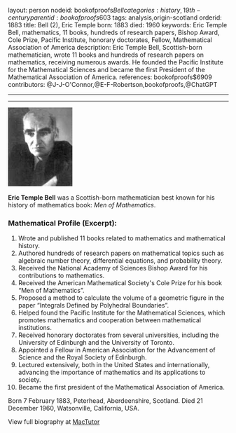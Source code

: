 layout: person
nodeid: bookofproofs$Bell
categories: history,19th-century
parentid: bookofproofs$603
tags: analysis,origin-scotland
orderid: 1883
title: Bell (2), Eric Temple
born: 1883
died: 1960
keywords: Eric Temple Bell, mathematics, 11 books, hundreds of research papers, Bishop Award, Cole Prize, Pacific Institute, honorary doctorates, Fellow, Mathematical Association of America
description: Eric Temple Bell, Scottish-born mathematician, wrote 11 books and hundreds of research papers on mathematics, receiving numerous awards. He founded the Pacific Institute for the Mathematical Sciences and became the first President of the Mathematical Association of America.
references: bookofproofs$6909
contributors: @J-J-O'Connor,@E-F-Robertson,bookofproofs,@ChatGPT

---



---

![Bell.jpg](https://github.com/bookofproofs/bookofproofs.github.io/blob/main/_sources/_assets/images/portraits/Bell.jpg?raw=true)

**Eric Temple Bell** was a Scottish-born mathematician best known for his history of mathematics book: _Men of Mathematics_.

### Mathematical Profile (Excerpt):
1. Wrote and published 11 books related to mathematics and mathematical history.
2. Authored hundreds of research papers on mathematical topics such as algebraic number theory, differential equations, and probability theory.
3. Received the National Academy of Sciences Bishop Award for his contributions to mathematics.
4. Received the American Mathematical Society's Cole Prize for his book “Men of Mathematics”.
5. Proposed a method to calculate the volume of a geometric figure in the paper “Integrals Defined by Polyhedral Boundaries”.
6. Helped found the Pacific Institute for the Mathematical Sciences, which promotes mathematics and cooperation between mathematical institutions.
7. Received honorary doctorates from several universities, including the University of Edinburgh and the University of Toronto.
8. Appointed a Fellow in American Association for the Advancement of Science and the Royal Society of Edinburgh.
9. Lectured extensively, both in the United States and internationally, advancing the importance of mathematics and its applications to society.
10. Became the first president of the Mathematical Association of America.

Born 7 February 1883, Peterhead, Aberdeenshire, Scotland. Died 21 December 1960, Watsonville, California, USA.

View full biography at [MacTutor](https://mathshistory.st-andrews.ac.uk/Biographies/Bell/)
